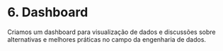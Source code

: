 # 6. Dashboard
Criamos um dashboard para visualização de dados e discussões sobre alternativas e melhores práticas no campo da engenharia de dados.

